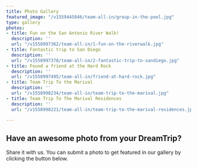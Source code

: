 ```yaml
---
title: Photo Gallery
featured_image: "/v1559445846/team-all-in/group-in-the-pool.jpg"
type: gallery
photos:
- title: Fun on the San Antonio River Walk!
  description: ''
  url: "/v1558997362/team-all-in/1-fun-on-the-riverwalk.jpg"
- title: Fantastic trip to San Diego
  description: ''
  url: "/v1558997378/team-all-in/2-fantastic-trip-to-sandiego.jpg"
- title: Found a friend at the Hard Rock
  description: ''
  url: "/v1558997495/team-all-in/friend-at-hard-rock.jpg"
- title: Team Trip To the Marival
  description: ''
  url: "/v1558998234/team-all-in/team-trip-to-the-marival.jpg"
- title: Team Trip To The Marival Residences
  description: ''
  url: "/v1558998221/team-all-in/team-trip-to-the-marival-residences.jpg"

---
```


## Have an awesome photo from your DreamTrip?

Share it with us. You can submit a photo to get featured in our gallery by clicking the button below.